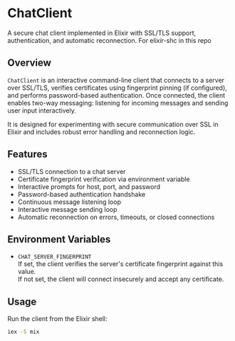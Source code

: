 # ChatClient

A secure chat client implemented in Elixir with SSL/TLS support, authentication, and automatic reconnection. For elixir-shc in this repo

## Overview

`ChatClient` is an interactive command-line client that connects to a server over SSL/TLS, verifies certificates using fingerprint pinning (if configured), and performs password-based authentication. Once connected, the client enables two-way messaging: listening for incoming messages and sending user input interactively.

It is designed for experimenting with secure communication over SSL in Elixir and includes robust error handling and reconnection logic.

## Features

- SSL/TLS connection to a chat server
- Certificate fingerprint verification via environment variable
- Interactive prompts for host, port, and password
- Password-based authentication handshake
- Continuous message listening loop
- Interactive message sending loop
- Automatic reconnection on errors, timeouts, or closed connections

## Environment Variables

- `CHAT_SERVER_FINGERPRINT`  
  If set, the client verifies the server's certificate fingerprint against this value.  
  If not set, the client will connect insecurely and accept any certificate.

## Usage

Run the client from the Elixir shell:

```bash
iex -S mix
```
